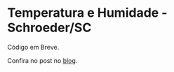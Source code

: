 Temperatura e Humidade - Schroeder/SC
=======

Código em Breve.

Confira no post no <a href="Não Tem Post Ainda! Errei!" targer="_blank">blog</a>.
